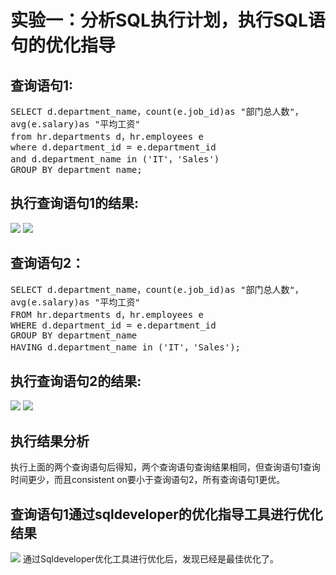 # 实验一：分析SQL执行计划，执行SQL语句的优化指导
## 查询语句1:
<pre>
SELECT d.department_name，count(e.job_id)as "部门总人数"，
avg(e.salary)as "平均工资"
from hr.departments d，hr.employees e
where d.department_id = e.department_id
and d.department_name in ('IT'，'Sales')
GROUP BY department_name;
</pre>
## 执行查询语句1的结果:
![](https://github.com/llwaves/oracle/blob/master/test1/sql1.PNG)
![](https://github.com/llwaves/oracle/blob/master/test1/sql1_1.PNG)
## 查询语句2：
<pre>
SELECT d.department_name，count(e.job_id)as "部门总人数"，
avg(e.salary)as "平均工资"
FROM hr.departments d，hr.employees e
WHERE d.department_id = e.department_id
GROUP BY department_name
HAVING d.department_name in ('IT'，'Sales');
</pre>
## 执行查询语句2的结果:
![](https://github.com/llwaves/oracle/blob/master/test1/sql2.PNG)
![](https://github.com/llwaves/oracle/blob/master/test1/sql2_1.PNG)
## 执行结果分析
执行上面的两个查询语句后得知，两个查询语句查询结果相同，但查询语句1查询时间更少，而且consistent on要小于查询语句2，所有查询语句1更优。
## 查询语句1通过sqldeveloper的优化指导工具进行优化结果
![](https://github.com/llwaves/oracle/blob/master/test1/sql1_2.PNG)
通过Sqldeveloper优化工具进行优化后，发现已经是最佳优化了。

